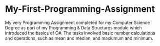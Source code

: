 # My-First-Programming-Assignment
My very Programming Assignment completed for my Computer Science Degree as part of my Programming & Data Structures module which introduced the basics of C#. The tasks involved basic number calculations and operations, such as mean and median, and maxiumum and minimum.

